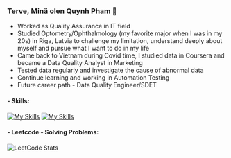
### Terve, Minä olen Quynh Pham 👋 

- Worked as Quality Assurance in IT field
- Studied Optometry/Ophthalmology (my favorite major when I was in my 20s) in Riga, Latvia to challenge my limitation, understand deeply about myself and pursue what I want to do in my life
- Came back to Vietnam during Covid time, I studied data in Coursera and became a Data Quality Analyst in Marketing 
- Tested data regularly and investigate the cause of abnormal data
- Continue learning and working in Automation Testing
- Future career path - Data Quality Engineer/SDET

#### - Skills: 

[![My Skills](https://skills.thijs.gg/icons?i=java,python&theme=light)](https://skills.thijs.gg) 
[![My Skills](https://skills.thijs.gg/icons?i=mysql,postgres&theme=light)](https://skills.thijs.gg)

#### - Leetcode - Solving Problems:

![LeetCode Stats](https://leetcode.card.workers.dev/ttquynh-pham?theme=dark&font=source_code_pro&extension=null)
